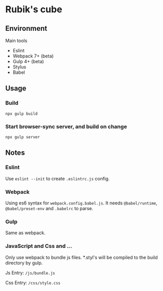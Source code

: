 # Rubik's cube

## Environment

Main tools

 - Eslint
 - Webpack 7+ (beta)
 - Gulp 4+ (beta)
 - Stylus
 - Babel

## Usage

### Build

`npx gulp build`

### Start browser-sync server, and build on change

`npx gulp server`

## Notes

### Eslint

Use `eslint --init` to create `.eslintrc.js` config.

### Webpack

Using es6 syntax for `webpack.config.babel.js`. It needs `@babel/runtime`, `@babel/preset-env` and `.babelrc` to parse.

### Gulp

Same as webpack.

### JavaScript and Css and ...

Only use webpack to bundle js files. *.styl's will be compiled to the build directory by gulp.

Js Entry: `/js/bundle.js`

Css Entry: `/css/style.css`
